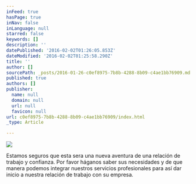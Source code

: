 ```yaml
---
inFeed: true
hasPage: true
inNav: false
inLanguage: null
starred: false
keywords: []
description: ''
datePublished: '2016-02-02T01:26:05.853Z'
dateModified: '2016-02-02T01:25:58.290Z'
title: ''
author: []
sourcePath: _posts/2016-01-26-c0ef8975-7b8b-4288-8b09-c4ae1bb76909.md
published: true
authors: []
publisher:
  name: null
  domain: null
  url: null
  favicon: null
url: c0ef8975-7b8b-4288-8b09-c4ae1bb76909/index.html
_type: Article

---
```

![](https://s3-us-west-2.amazonaws.com/the-grid-img/p/6baba36d11b70d4bd46ef6a3d614b676624ad8ca.jpg)

Estamos seguros que esta sera una nueva aventura de una relación de trabajo y confianza. Por favor háganos saber sus necesidades y de que manera podemos integrar nuestros servicios profesionales para así dar inicio a nuestra relación de trabajo con su empresa.